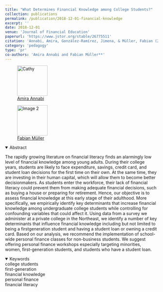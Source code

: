```yaml
---
title: "What Determines Financial Knowledge among College Students?"
collection: publications
permalink: /publication/2018-12-01-financial-knowledge
excerpt: ''
date: 2018-12-01
venue: 'Journal of Financial Education'
paperurl: 'https://www.jstor.org/stable/26775511'
citation: 'Annabi, Amira, González-Ramírez, Jimena, & Müller, Fabian (2018). &quot;What Determines Financial Knowledge among College Students?&quot; <i>Journal of Financial Education</i>. 44(22): 344-366'
category: 'pedagogy'
type: 'pr'
co-authors: 'Amira Annabi and Fabian Müller**'
---
```


<body>
<div class="image-container">
        <figure>
            <img src="/images/co-authors/amira_annabi.png" alt="Cathy" width="100" height="auto">
            <figcaption><a href="https://manhattan.edu/campus-directory/amira.annabi" target="_blank">Amira Annabi</a></figcaption>
        </figure>
        <figure>
            <img src="/images/co-authors/fabian_muller.png" alt="Image 2" width="100" height="auto">
            <figcaption><a href="https://www.linkedin.com/in/fabianmueller123/" target="_blank">Fabian Müller </a> </figcaption>
        </figure>
        <!-- Add more images as needed -->
    </div>
</body>


<details open>
<summary>
Abstract
</summary>

<p>
The rapidly growing literature on financial literacy finds an alarmingly low level of financial knowledge among young adults. During their college years, students are likely to face expenditure, savings, credit card, and student loan decisions for the first time on their own. At the same time, they are investing in their human capital, which will allow them to become better decisionmakers. As students enter the workforce, their lack of financial literacy could prevent them from making adequate financial decisions, such as buying a house or preparing for retirement. Hence, our objective is to assess financial knowledge at this early stage of their adulthood. More specifically, we empirically identify key determinants that increase financial knowledge among undergraduate college students while controlling for confounding variables that could affect it. Using data from a survey we administer at a private college in the Northeast, we identify a number of key determinants that influence financial knowledge including but not limited to being a firstgeneration student and having a student loan or owning a credit card. Based on our analysis, we recommend the implementation of school-wide personal
finance classes for non-business students. We suggest offering personal finance workshops especially targeting minorities, women, first-generation students, and students who have a student loan.
</p>

</details>

<details open>
<summary>
Keywords
</summary>
college students <br>
first-generation <br> 
financial knowledge <br>
personal finance <br>
financial literacy <br>

<br>

</details>